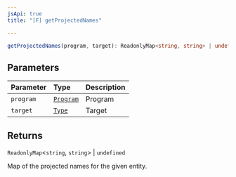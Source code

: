 ```yaml
---
jsApi: true
title: "[F] getProjectedNames"

---
```

```ts
getProjectedNames(program, target): ReadonlyMap<string, string> | undefined
```

## Parameters

| Parameter | Type | Description |
| :------ | :------ | :------ |
| `program` | [`Program`](../interfaces/Program.md) | Program |
| `target` | [`Type`](../type-aliases/Type.md) | Target |

## Returns

`ReadonlyMap`<`string`, `string`\> \| `undefined`

Map of the projected names for the given entity.
